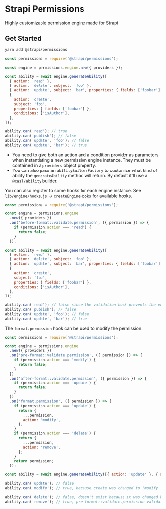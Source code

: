 # Strapi Permissions

Highly customizable permission engine made for Strapi

## Get Started

```sh
yarn add @strapi/permissions
```

```javascript
const permissions = require('@strapi/permissions');

const engine = permissions.engine.new({ providers });

const ability = await engine.generateAbility([
  { action: 'read' },
  { action: 'delete', subject: 'foo' },
  { action: 'update', subject: 'bar', properties: { fields: ['foobar'] } },
  {
    action: 'create',
    subject: 'foo',
    properties: { fields: ['foobar'] },
    conditions: ['isAuthor'],
  },
]);

ability.can('read'); // true
ability.can('publish'); // false
ability.can('update', 'foo'); // false
ability.can('update', 'bar'); // true
```

- You need to give both an action and a condition provider as parameters when instantiating a new permission engine instance. They must be contained in a `providers` object property.
- You can also pass an `abilityBuilderFactory` to customize what kind of ability the `generateAbility` method will return. By default it'll use a `@casl/ability` builder.

You can also register to some hooks for each engine instance.
See `lib/engine/hooks.js` -> `createEngineHooks` for available hooks.

```javascript
const permissions = require('@strapi/permissions');

const engine = permissions.engine
  .new({ providers })
  .on('before-format::validate.permission', ({ permission }) => {
    if (permission.action === 'read') {
      return false;
    }
  });

const ability = await engine.generateAbility([
  { action: 'read' },
  { action: 'delete', subject: 'foo' },
  { action: 'update', subject: 'bar', properties: { fields: ['foobar'] } },
  {
    action: 'create',
    subject: 'foo',
    properties: { fields: ['foobar'] },
    conditions: ['isAuthor'],
  },
]);

ability.can('read'); // false since the validation hook prevents the engine from registering the permission
ability.can('publish'); // false
ability.can('update', 'foo'); // false
ability.can('update', 'bar'); // true
```

The `format.permission` hook can be used to modify the permission.

```javascript
const permissions = require('@strapi/permissions');

const engine = permissions.engine
  .new({ providers })
  .on('pre-format::validate.permission', ({ permission }) => {
    if (permission.action === 'modify') {
      return false;
    }
  })
  .on('after-format::validate.permission', ({ permission }) => {
    if (permission.action === 'update') {
      return false;
    }
  })
  .on('format.permission', ({ permission }) => {
    if (permission.action === 'update') {
      return {
        ...permission,
        action: 'modify',
      };
    }
    if (permission.action === 'delete') {
      return {
        ...permission,
        action: 'remove',
      };
    }
    return permission;
  });

const ability = await engine.generateAbility([{ action: 'update' }, { action: 'delete' }]);

ability.can('update'); // false
ability.can('modify'); // true, because create was changed to 'modify'

ability.can('delete'); // false, doesn't exist because it was changed by format.permission
ability.can('remove'); // true, pre-format::validate.permission validates before format.permission changed it
```
